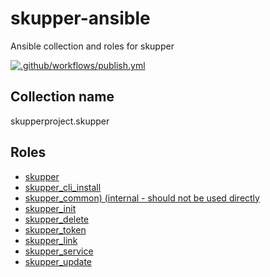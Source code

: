 # skupper-ansible
Ansible collection and roles for skupper

[![.github/workflows/publish.yml](https://github.com/skupperproject/skupper-ansible/actions/workflows/publish.yml/badge.svg)](https://github.com/skupperproject/skupper-ansible/actions/workflows/publish.yml)

## Collection name

skupperproject.skupper

## Roles

* [skupper](https://github.com/skupperproject/skupper-ansible/tree/main/skupper/network/roles/skupper)
* [skupper_cli_install](https://github.com/skupperproject/skupper-ansible/tree/main/skupper/network/roles/skupper_cli_install)
* [skupper_common) (internal - should not be used directly](https://github.com/skupperproject/skupper-ansible/tree/main/skupper/network/roles/skupper_common)
* [skupper_init](https://github.com/skupperproject/skupper-ansible/tree/main/skupper/network/roles/skupper_init)
* [skupper_delete](https://github.com/skupperproject/skupper-ansible/tree/main/skupper/network/roles/skupper_delete)
* [skupper_token](https://github.com/skupperproject/skupper-ansible/tree/main/skupper/network/roles/skupper_token)
* [skupper_link](https://github.com/skupperproject/skupper-ansible/tree/main/skupper/network/roles/skupper_link)
* [skupper_service](https://github.com/skupperproject/skupper-ansible/tree/main/skupper/network/roles/skupper_service)
* [skupper_update](https://github.com/skupperproject/skupper-ansible/tree/main/skupper/network/roles/skupper_update)

